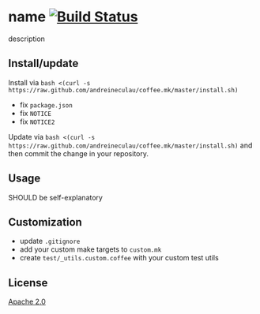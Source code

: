 # name [![Build Status][2]][1]

description


## Install/update

Install via `bash <(curl -s https://raw.github.com/andreineculau/coffee.mk/master/install.sh)`

* fix `package.json`
* fix `NOTICE`
* fix `NOTICE2`

Update via `bash <(curl -s https://raw.github.com/andreineculau/coffee.mk/master/install.sh)` and then commit the change in your repository.


## Usage

SHOULD be self-explanatory


## Customization

* update `.gitignore`
* add your custom make targets to `custom.mk`
* create `test/_utils.custom.coffee` with your custom test utils


## License

[Apache 2.0](LICENSE)


  [1]: https://travis-ci.org/YOUR_GITHUB_USERNAME/YOUR_PROJECT_NAME
  [2]: https://travis-ci.org/YOUR_GITHUB_USERNAME/YOUR_PROJECT_NAME.png
